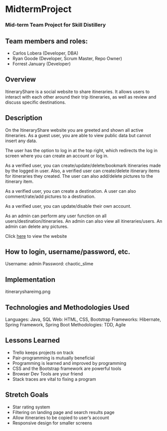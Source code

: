 # MidtermProject
### Mid-term Team Project for Skill Distillery
## Team members and roles:

* Carlos Lobera (Developer, DBA)
* Ryan Goode (Developer, Scrum Master, Repo Owner)
* Forrest January (Developer)

## Overview
ItineraryShare is a social website to share itineraries. It allows users to interact with each other around their trip itineraries, as well as review and discuss specific destinations.

## Description
On the ItineraryShare website you are greeted and shown all active itineraries. As a guest user, you are able to view public data but cannot insert any data.

The user has the option to log in at the top right, which redirects the log in screen where you can create an account or log in.

As a verified user, you can create/update/delete/bookmark itineraries made by the logged in user. Also, a verified user can create/delete itinerary items for itineraries they created. The user can also add/delete pictures to the itinerary item.

As a verified user, you can create a destination. A user can also comment/rate/add pictures to a destination.

As a verified user, you can update/disable their own account.

As an admin can perform any user function on all users/destination/itineraries. An admin can also view all itineraries/users. An admin can delete any pictures.

Click <a href="http://18.232.244.192:8080/ItineraryShare/home.do">here</a> to view the website



## How to login, username/password, etc.
Username: admin
Password: chaotic_slime
## Implementation

itineraryshareimg.png

## Technologies and Methodologies Used

Languages: Java, SQL
Web: HTML, CSS, Bootstrap
Frameworks: Hibernate, Spring Framework, Spring Boot
Methodologies: TDD, Agile


## Lessons Learned
* Trello keeps projects on track
* Pair-programming is mutually beneficial
* Programming is learned and improved by programming
* CSS and the Bootstrap framework are powerful tools
* Browser Dev Tools are your friend
* Stack traces are vital to fixing a program

## Stretch Goals
* Star rating system
* Filtering on landing page and search results page
* Allow itineraries to be copied to user’s account
* Responsive design for smaller screens
